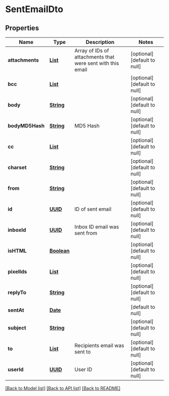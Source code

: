 # SentEmailDto
## Properties

Name | Type | Description | Notes
------------ | ------------- | ------------- | -------------
**attachments** | [**List**](string) | Array of IDs of attachments that were sent with this email | [optional] [default to null]
**bcc** | [**List**](string) |  | [optional] [default to null]
**body** | [**String**](string) |  | [optional] [default to null]
**bodyMD5Hash** | [**String**](string) | MD5 Hash | [optional] [default to null]
**cc** | [**List**](string) |  | [optional] [default to null]
**charset** | [**String**](string) |  | [optional] [default to null]
**from** | [**String**](string) |  | [optional] [default to null]
**id** | [**UUID**](UUID) | ID of sent email | [optional] [default to null]
**inboxId** | [**UUID**](UUID) | Inbox ID email was sent from | [optional] [default to null]
**isHTML** | [**Boolean**](boolean) |  | [optional] [default to null]
**pixelIds** | [**List**](UUID) |  | [optional] [default to null]
**replyTo** | [**String**](string) |  | [optional] [default to null]
**sentAt** | [**Date**](DateTime) |  | [default to null]
**subject** | [**String**](string) |  | [optional] [default to null]
**to** | [**List**](string) | Recipients email was sent to | [optional] [default to null]
**userId** | [**UUID**](UUID) | User ID | [optional] [default to null]

[[Back to Model list]](../README#documentation-for-models) [[Back to API list]](../README#documentation-for-api-endpoints) [[Back to README]](../README)

